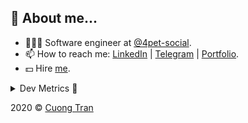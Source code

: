 ## 🦄 About me...

- 🧑🏻‍💻 Software engineer at [@4pet-social](https://github.com/4pet-social).
- 📫 How to reach me: [LinkedIn](https://linkedin.com/in/103cuong) | [Telegram](https://t.me/cuong103) | [Portfolio](https://103cuong.github.io/).
- 💵 Hire [me](mailto:103cuong@gmail.com).

<details><summary>Dev Metrics 💅</summary>

<!--START_SECTION:waka-->
![Profile Views](http://img.shields.io/badge/Profile%20Views-49-blue)

![Lines of code](https://img.shields.io/badge/From%20Hello%20World%20I%27ve%20Written-17.6%20million%20lines%20of%20code-blue)

**🐱 My Github Data** 

> 🏆 2,724 Contributions in the Year 2020
 > 
> 📦 503.1 kB Used in Github's Storage 
 > 
> 💼 Opted to Hire
 > 
> 📜 160 Public Repositories
 > 
> 🔑 0 Private Repository 
 > 
**I'm a Night 🦉** 

```text
🌞 Morning    44 commits     ██░░░░░░░░░░░░░░░░░░░░░░░   10.4% 
🌆 Daytime    130 commits    ███████░░░░░░░░░░░░░░░░░░   30.73% 
🌃 Evening    152 commits    █████████░░░░░░░░░░░░░░░░   35.93% 
🌙 Night      97 commits     █████░░░░░░░░░░░░░░░░░░░░   22.93%

```
📅 **I'm Most Productive on Thursday** 

```text
Monday       48 commits     ██░░░░░░░░░░░░░░░░░░░░░░░   11.35% 
Tuesday      63 commits     ███░░░░░░░░░░░░░░░░░░░░░░   14.89% 
Wednesday    40 commits     ██░░░░░░░░░░░░░░░░░░░░░░░   9.46% 
Thursday     98 commits     █████░░░░░░░░░░░░░░░░░░░░   23.17% 
Friday       58 commits     ███░░░░░░░░░░░░░░░░░░░░░░   13.71% 
Saturday     51 commits     ███░░░░░░░░░░░░░░░░░░░░░░   12.06% 
Sunday       65 commits     ███░░░░░░░░░░░░░░░░░░░░░░   15.37%

```


📊 **This Week I Spent My Time On** 

```text
⌚︎ Time Zone: Asia/Ho_Chi_Minh

💬 Programming Languages: 
Java                     14 hrs 56 mins      ██████████░░░░░░░░░░░░░░░   40.13% 
TypeScript               9 hrs 18 mins       ██████░░░░░░░░░░░░░░░░░░░   25.0% 
JSON                     6 hrs 26 mins       ████░░░░░░░░░░░░░░░░░░░░░   17.32% 
YAML                     2 hrs 4 mins        █░░░░░░░░░░░░░░░░░░░░░░░░   5.58% 
Properties               1 hr 12 mins        ░░░░░░░░░░░░░░░░░░░░░░░░░   3.25%

🔥 Editors: 
IntelliJ                 23 hrs 31 mins      ███████████████░░░░░░░░░░   63.19% 
WebStorm                 11 hrs 9 mins       ███████░░░░░░░░░░░░░░░░░░   29.99% 
VS Code                  2 hrs 32 mins       █░░░░░░░░░░░░░░░░░░░░░░░░   6.82% 
Sublime Text             0 secs              ░░░░░░░░░░░░░░░░░░░░░░░░░   0.0%

💻 Operating System: 
Mac                      22 hrs 58 mins      ███████████████░░░░░░░░░░   61.73% 
Linux                    14 hrs 14 mins      █████████░░░░░░░░░░░░░░░░   38.27%

```

**I Mostly Code in TypeScript** 

```text
TypeScript               44 repos            ███████████░░░░░░░░░░░░░░   44.44% 
JavaScript               23 repos            █████░░░░░░░░░░░░░░░░░░░░   23.23% 
Go                       18 repos            ████░░░░░░░░░░░░░░░░░░░░░   18.18% 
Shell                    3 repos             ░░░░░░░░░░░░░░░░░░░░░░░░░   3.03% 
Dart                     2 repos             ░░░░░░░░░░░░░░░░░░░░░░░░░   2.02%

```



<!--END_SECTION:waka-->
</details>

2020 © [Cuong Tran](https://github.com/103cuong)
